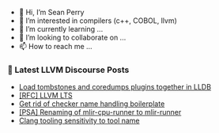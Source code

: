 - 👋 Hi, I’m Sean Perry
- 👀 I’m interested in compilers (c++, COBOL, llvm)
- 🌱 I’m currently learning ...
- 💞️ I’m looking to collaborate on ...
- 📫 How to reach me ...

<!---
s66perry/s66perry is a ✨ special ✨ repository because its `README.md` (this file) appears on your GitHub profile.
You can click the Preview link to take a look at your changes.
--->
### 📕 Latest LLVM Discourse Posts

<!-- DISCOURSE-LLVM:START -->
- [Load tombstones and coredumps plugins together in LLDB](https://discourse.llvm.org/t/load-tombstones-and-coredumps-plugins-together-in-lldb/84190#post_3)
- [[RFC] LLVM LTS](https://discourse.llvm.org/t/rfc-llvm-lts/84049?page=2#post_28)
- [Get rid of checker name handling boilerplate](https://discourse.llvm.org/t/get-rid-of-checker-name-handling-boilerplate/84088#post_6)
- [[PSA] Renaming of mlir-cpu-runner to mlir-runner](https://discourse.llvm.org/t/psa-renaming-of-mlir-cpu-runner-to-mlir-runner/84201#post_1)
- [Clang tooling sensitivity to tool name](https://discourse.llvm.org/t/clang-tooling-sensitivity-to-tool-name/84152#post_2)
<!-- DISCOURSE-LLVM:END -->
